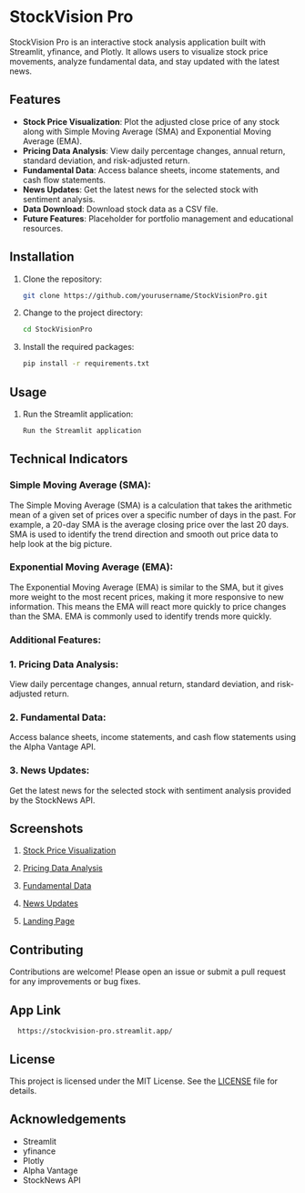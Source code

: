 # StockVision Pro

StockVision Pro is an interactive stock analysis application built with Streamlit, yfinance, and Plotly. It allows users to visualize stock price movements, analyze fundamental data, and stay updated with the latest news.

## Features

- **Stock Price Visualization**: Plot the adjusted close price of any stock along with Simple Moving Average (SMA) and Exponential Moving Average (EMA).
- **Pricing Data Analysis**: View daily percentage changes, annual return, standard deviation, and risk-adjusted return.
- **Fundamental Data**: Access balance sheets, income statements, and cash flow statements.
- **News Updates**: Get the latest news for the selected stock with sentiment analysis.
- **Data Download**: Download stock data as a CSV file.
- **Future Features**: Placeholder for portfolio management and educational resources.

## Installation

1. Clone the repository:
   ```bash
   git clone https://github.com/yourusername/StockVisionPro.git

2. Change to the project directory:
   ```bash
   cd StockVisionPro

3. Install the required packages:
   ```bash
   pip install -r requirements.txt


## Usage

1. Run the Streamlit application:
   ```bash
   Run the Streamlit application


## Technical Indicators
  ### Simple Moving Average (SMA):

  
  The Simple Moving Average (SMA) is a calculation that takes the arithmetic mean of a given set of prices over a specific number of days in the past. For example, a 20-day SMA is the average closing price over     the last 20 days. SMA is used to identify the trend direction and smooth out price data to help look at the big picture.

  ### Exponential Moving Average (EMA):


  The Exponential Moving Average (EMA) is similar to the SMA, but it gives more weight to the most recent prices, making it more responsive to new information. This means the EMA will react more quickly to price changes than the SMA. EMA is commonly used to identify trends more quickly.


  ### Additional Features:

  
  ### 1. Pricing Data Analysis:   
  View daily percentage changes, annual return, standard deviation, and risk-adjusted return.
  ### 2. Fundamental Data: 
  Access balance sheets, income statements, and cash flow statements using the Alpha Vantage API.
  ### 3. News Updates:
  Get the latest news for the selected stock with sentiment analysis provided by the StockNews API.

## Screenshots

  1. [Stock Price Visualization](https://github.com/soumyajitjalua1/StockVision-Pro/blob/main/Plot.png)

  2. [Pricing Data Analysis](https://github.com/soumyajitjalua1/StockVision-Pro/blob/main/Pricing%20Movement.png)

  3. [Fundamental Data](https://github.com/soumyajitjalua1/StockVision-Pro/blob/main/Fundamental%20data.png)

  4. [News Updates](https://github.com/soumyajitjalua1/StockVision-Pro/blob/main/Top%2010%20News.png)
  5. [Landing Page]()

## Contributing

  Contributions are welcome! Please open an issue or submit a pull request for any improvements or bug fixes.

## App Link 
      https://stockvision-pro.streamlit.app/


## License

  This project is licensed under the MIT License. See the [LICENSE](https://github.com/soumyajitjalua1/StockVision-Pro/blob/main/LICENSE) file for details.

## Acknowledgements

  - Streamlit
  - yfinance
  - Plotly
  - Alpha Vantage
  - StockNews API


